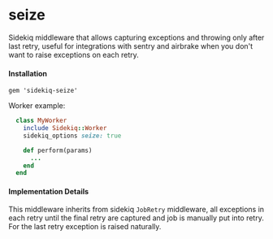 # seize

Sidekiq middleware that allows capturing exceptions and throwing only after last retry, useful for integrations with sentry and airbrake when you don't want to raise exceptions on each retry.

#### Installation

```gem 'sidekiq-seize'```

Worker example:
``` ruby
  class MyWorker
    include Sidekiq::Worker
    sidekiq_options seize: true

    def perform(params)
      ...
    end
  end
```

#### Implementation Details

This middleware inherits from sidekiq `JobRetry` middleware, all exceptions in each retry until the final retry are captured and job is manually put into retry. For the last retry exception is raised naturally. 

